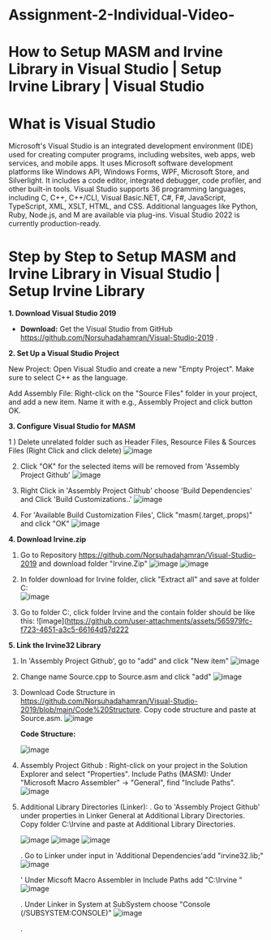 # Assignment-2-Individual-Video-

# How to Setup MASM and Irvine Library in Visual Studio | Setup Irvine Library | Visual Studio

# What is Visual Studio
Microsoft's Visual Studio is an integrated development environment (IDE) used for creating computer programs, including websites, web apps, web services, and mobile apps. It uses Microsoft software development platforms like Windows API, Windows Forms, WPF, Microsoft Store, and Silverlight. It includes a code editor, integrated debugger, code profiler, and other built-in tools. Visual Studio supports 36 programming languages, including C, C++, C++/CLI, Visual Basic.NET, C#, F#, JavaScript, TypeScript, XML, XSLT, HTML, and CSS. Additional languages like Python, Ruby, Node.js, and M are available via plug-ins. Visual Studio 2022 is currently production-ready.

# Step by Step to Setup MASM and Irvine Library in Visual Studio | Setup Irvine Library

**1. Download Visual Studio 2019**

* **Download:** Get the Visual Studio from GitHub https://github.com/Norsuhadahamran/Visual-Studio-2019 .

**2. Set Up a Visual Studio Project**

New Project: Open Visual Studio and create a new "Empty Project". Make sure to select C++ as the language.

Add Assembly File: Right-click on the "Source Files" folder in your project, and add a new item. Name it with e.g., Assembly Project and click button OK.

**3. Configure Visual Studio for MASM**

1 ) Delete unrelated folder such as Header Files, Resource Files & Sources Files (Right Click and click delete)
![image](https://github.com/user-attachments/assets/8e6bbb14-136b-493f-a367-8210033b2d3a)

2) Click "OK" for the selected items will be removed from 'Assembly Project Github'
![image](https://github.com/user-attachments/assets/214f5393-492e-40aa-a93c-668be61f565e)

3) Right Click in 'Assembly Project Github' choose 'Build Dependencies' and Click 'Build Customizations..'
![image](https://github.com/user-attachments/assets/945c0db6-dccc-4390-9908-2ff0ddd0c1ac)

4) For 'Available Build Customization Files', Click "masm(.target,.props)" and click "OK"
   ![image](https://github.com/user-attachments/assets/821b2deb-e0db-4bf6-a946-1383f7f5a59e)

   
**4. Download Irvine.zip**

1) Go to Repository https://github.com/Norsuhadahamran/Visual-Studio-2019 and download folder "Irvine.Zip"
![image](https://github.com/user-attachments/assets/f9825c1b-0f87-4437-981f-a251dcb1e124)
![image](https://github.com/user-attachments/assets/e15c6f16-9093-40ad-86c2-717ee3f55a9a)

2) In folder download for Irvine folder, click "Extract all" and save at folder C:\
![image](https://github.com/user-attachments/assets/d4dfefc7-efcd-4b39-a1b0-5f5f6c61e833)

3) Go to folder C:\, click folder Irvine and the contain folder should be like this:
![image](https://github.com/user-attachments/assets/565979fc-f723-4651-a3c5-66164d57d222


**5. Link the Irvine32 Library**

1) In 'Assembly Project Github', go to "add" and click "New item"
![image](https://github.com/user-attachments/assets/cf73ce06-f67a-483d-86a4-53f39e98a274)

2) Change name Source.cpp to Source.asm and click "add"
![image](https://github.com/user-attachments/assets/03b7a734-74b9-4463-8065-85c609892903)

3) Download Code Structure in https://github.com/Norsuhadahamran/Visual-Studio-2019/blob/main/Code%20Structure.
   Copy code structure and paste at Source.asm.
   ![image](https://github.com/user-attachments/assets/5eef6cac-3eec-4925-8eb7-05bd06a1e57f)

   

   **Code Structure:**

   ![image](https://github.com/user-attachments/assets/946406b7-00e6-4a13-aae8-c1e398d9567c)

4) Assembly Project Github : Right-click on your project in the Solution Explorer and select "Properties".
Include Paths (MASM):
Under "Microsoft Macro Assembler" -> "General", find "Include Paths".
![image](https://github.com/user-attachments/assets/857f1645-aa9c-4585-9f82-48dd6ad6bfac)

5) Additional Library Directories (Linker):
   . Go to 'Assembly Project Github' under properties in Linker General at Additional Library Directories.
   Copy folder C:\Irvine and paste at Additional Library Directories.
   
   ![image](https://github.com/user-attachments/assets/e7e65a71-fd79-48da-a974-d3f96d106d2b)
   ![image](https://github.com/user-attachments/assets/637e0ee0-334c-4fb2-b973-737d6c859923)
   ![image](https://github.com/user-attachments/assets/f62b1ea1-fe71-4c7a-a4ee-bf5665e4cc02)

   . Go to Linker under input in 'Additional Dependencies'add "irvine32.lib;"
   ![image](https://github.com/user-attachments/assets/aac29254-40aa-45e2-8b56-b13cd3cf138a)

   ' Under Micsoft Macro Assembler in Include Paths add "C:\Irvine "
   ![image](https://github.com/user-attachments/assets/b03de7bb-f224-4bc6-8d19-eb10726512be)

   . Under Linker in System at SubSystem choose "Console (/SUBSYSTEM:CONSOLE)"
   ![image](https://github.com/user-attachments/assets/495c526a-615f-47dc-8faa-9dec39384186)











   . 






   





   









